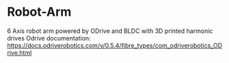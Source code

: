 # Robot-Arm
6 Axis robot arm powered by ODrive and BLDC with 3D printed harmonic drives
Odrive documentation: https://docs.odriverobotics.com/v/0.5.4/fibre_types/com_odriverobotics_ODrive.html
